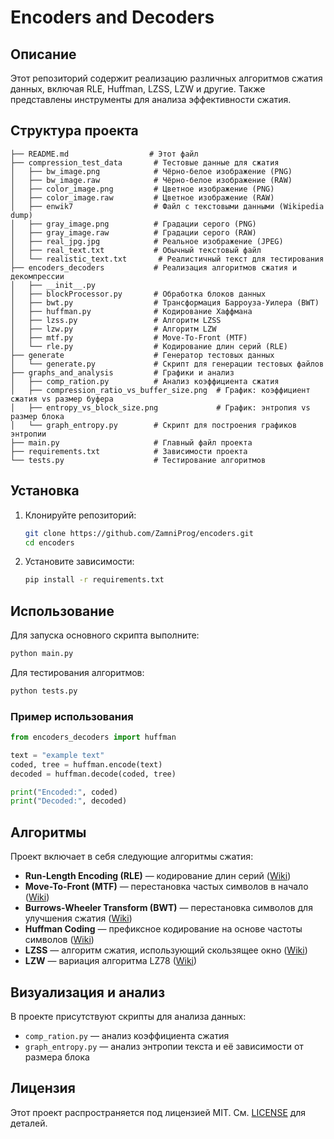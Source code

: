 # Encoders and Decoders

## Описание
Этот репозиторий содержит реализацию различных алгоритмов сжатия данных, включая RLE, Huffman, LZSS, LZW и другие. Также представлены инструменты для анализа эффективности сжатия.

## Структура проекта

```
├── README.md                  # Этот файл
├── compression_test_data       # Тестовые данные для сжатия
│   ├── bw_image.png            # Чёрно-белое изображение (PNG)
│   ├── bw_image.raw            # Чёрно-белое изображение (RAW)
│   ├── color_image.png         # Цветное изображение (PNG)
│   ├── color_image.raw         # Цветное изображение (RAW)
│   ├── enwik7                  # Файл с текстовыми данными (Wikipedia dump)
│   ├── gray_image.png          # Градации серого (PNG)
│   ├── gray_image.raw          # Градации серого (RAW)
│   ├── real_jpg.jpg            # Реальное изображение (JPEG)
│   ├── real_text.txt           # Обычный текстовый файл
│   └── realistic_text.txt       # Реалистичный текст для тестирования
├── encoders_decoders           # Реализация алгоритмов сжатия и декомпрессии
│   ├── __init__.py
│   ├── blockProcessor.py       # Обработка блоков данных
│   ├── bwt.py                  # Трансформация Барроуза-Уилера (BWT)
│   ├── huffman.py              # Кодирование Хаффмана
│   ├── lzss.py                 # Алгоритм LZSS
│   ├── lzw.py                  # Алгоритм LZW
│   ├── mtf.py                  # Move-To-Front (MTF)
│   └── rle.py                  # Кодирование длин серий (RLE)
├── generate                    # Генератор тестовых данных
│   └── generate.py             # Скрипт для генерации тестовых файлов
├── graphs_and_analysis         # Графики и анализ
│   ├── comp_ration.py          # Анализ коэффициента сжатия
│   ├── compression_ratio_vs_buffer_size.png  # График: коэффициент сжатия vs размер буфера
│   ├── entropy_vs_block_size.png             # График: энтропия vs размер блока
│   └── graph_entropy.py        # Скрипт для построения графиков энтропии
├── main.py                     # Главный файл проекта
├── requirements.txt            # Зависимости проекта
└── tests.py                    # Тестирование алгоритмов
```

## Установка

1. Клонируйте репозиторий:
   ```bash
   git clone https://github.com/ZamniProg/encoders.git
   cd encoders
   ```

2. Установите зависимости:
   ```bash
   pip install -r requirements.txt
   ```

## Использование

Для запуска основного скрипта выполните:
```bash
python main.py
```

Для тестирования алгоритмов:
```bash
python tests.py
```

### Пример использования

```python
from encoders_decoders import huffman

text = "example text"
coded, tree = huffman.encode(text)
decoded = huffman.decode(coded, tree)

print("Encoded:", coded)
print("Decoded:", decoded)
```

## Алгоритмы

Проект включает в себя следующие алгоритмы сжатия:
- **Run-Length Encoding (RLE)** — кодирование длин серий ([Wiki](https://en.wikipedia.org/wiki/Run-length_encoding))
- **Move-To-Front (MTF)** — перестановка частых символов в начало ([Wiki](https://en.wikipedia.org/wiki/Move-to-front_transform))
- **Burrows-Wheeler Transform (BWT)** — перестановка символов для улучшения сжатия ([Wiki](https://en.wikipedia.org/wiki/Burrows%E2%80%93Wheeler_transform))
- **Huffman Coding** — префиксное кодирование на основе частоты символов ([Wiki](https://en.wikipedia.org/wiki/Huffman_coding))
- **LZSS** — алгоритм сжатия, использующий скользящее окно ([Wiki](https://en.wikipedia.org/wiki/Lempel%E2%80%93Ziv%E2%80%93Storer%E2%80%93Szymanski))
- **LZW** — вариация алгоритма LZ78 ([Wiki](https://en.wikipedia.org/wiki/Lempel%E2%80%93Ziv%E2%80%93Welch))

## Визуализация и анализ

В проекте присутствуют скрипты для анализа данных:
- `comp_ration.py` — анализ коэффициента сжатия
- `graph_entropy.py` — анализ энтропии текста и её зависимости от размера блока

## Лицензия
Этот проект распространяется под лицензией MIT. См. [LICENSE](LICENSE) для деталей.
